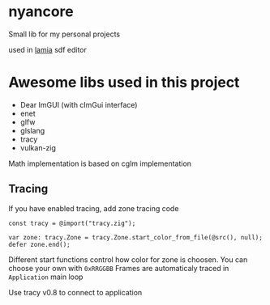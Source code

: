# nyancore
Small lib for my personal projects

used in [lamia](https://github.com/Black-Cat/lamia) sdf editor

# Awesome libs used in this project

* Dear ImGUI (with cImGui interface)
* enet
* glfw
* glslang
* tracy
* vulkan-zig

Math implementation is based on cglm implementation

## Tracing

If you have enabled tracing, add zone tracing code
```zig
const tracy = @import("tracy.zig");

var zone: tracy.Zone = tracy.Zone.start_color_from_file(@src(), null);
defer zone.end();
```

Different start functions control how color for zone is choosen. You can choose your own with `0xRRGGBB`
Frames are automaticaly traced in `Application` main loop

Use tracy v0.8 to connect to application

